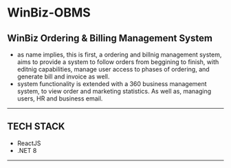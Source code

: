 # WinBiz-OBMS
## WinBiz Ordering & Billing Management System
- as name implies, this is first, a ordering and billnig management system,
aims to provide a system to follow orders from beggining to finish, with editnig
capabilities, manage user access to phases of ordering, and generate bill and
invoice as well.
- system functionality is extended with a 360 business management system, to
view order and marketing statistics. As well as, managing users, HR and business email.
---
## TECH STACK
- ReactJS
- .NET 8
---
